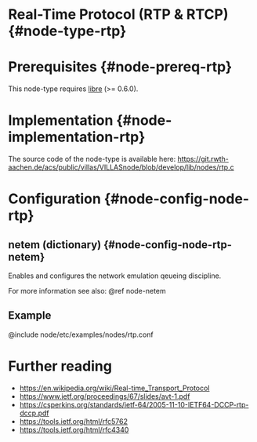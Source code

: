 # Real-Time Protocol (RTP & RTCP) {#node-type-rtp}

# Prerequisites {#node-prereq-rtp}

This node-type requires [libre](http://www.creytiv.com/re.html) (>= 0.6.0).

# Implementation {#node-implementation-rtp}

The source code of the node-type is available here:
https://git.rwth-aachen.de/acs/public/villas/VILLASnode/blob/develop/lib/nodes/rtp.c

# Configuration {#node-config-node-rtp}

## netem (dictionary) {#node-config-node-rtp-netem}

Enables and configures the network emulation qeueing discipline.

For more information see also: @ref node-netem

## Example

@include node/etc/examples/nodes/rtp.conf

# Further reading

- https://en.wikipedia.org/wiki/Real-time_Transport_Protocol
- https://www.ietf.org/proceedings/67/slides/avt-1.pdf
- https://csperkins.org/standards/ietf-64/2005-11-10-IETF64-DCCP-rtp-dccp.pdf
- https://tools.ietf.org/html/rfc5762
- https://tools.ietf.org/html/rfc4340
